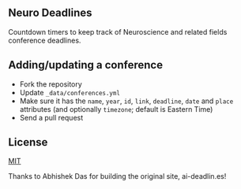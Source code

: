 ## Neuro Deadlines

Countdown timers to keep track of Neuroscience and related fields conference deadlines.

## Adding/updating a conference

* Fork the repository
* Update `_data/conferences.yml`
* Make sure it has the `name`, `year`, `id`, `link`, `deadline`, `date` and `place` attributes (and optionally `timezone`; default is Eastern Time)
* Send a pull request

## License

[MIT][1]

[1]: https://abhshkdz.mit-license.org/
[2]: http://aideadlin.es/

Thanks to Abhishek Das for building the original site, ai-deadlin.es!
